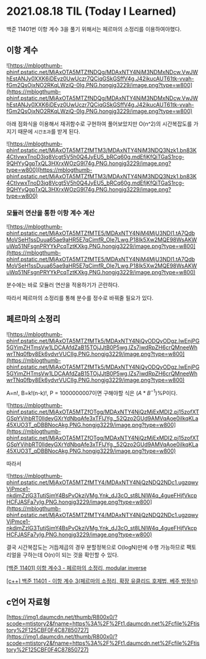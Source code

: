 # 2021.08.18 TIL (Today I Learned)

백준 11401번 이항 계수 3을 풀기 위해서는 페르마의 소정리를 이용하여야했다.

## 이항 계수

![https://mblogthumb-phinf.pstatic.net/MjAxOTA5MTZfNDQg/MDAxNTY4NjM3NDMxNDcw.VwJWhEstANJy0XXK6iDEyz0UwUczr7QCiqGSkGSffV4g.J42ikucAUT61tk-vvah-fGm2QsOjxNO2RKqLWziQ-0Ig.PNG.hongjg3229/image.png?type=w800](https://mblogthumb-phinf.pstatic.net/MjAxOTA5MTZfNDQg/MDAxNTY4NjM3NDMxNDcw.VwJWhEstANJy0XXK6iDEyz0UwUczr7QCiqGSkGSffV4g.J42ikucAUT61tk-vvah-fGm2QsOjxNO2RKqLWziQ-0Ig.PNG.hongjg3229/image.png?type=w800)

아래 점화식을 이용해서 재귀함수로 구현하여 풀어보았지만 O(n^2)의 시간복잡도를 가지기 때문에 `시간초과`를 받게 된다.

![https://mblogthumb-phinf.pstatic.net/MjAxOTA5MTZfMTM3/MDAxNTY4NjM3NDQ3Nzk1.bn83K4CtIvwxTnoD3jq8Vcgt5V5h0Q4JyEU5_bRCq60g.mdEfjKfQiTGaS1rcg-9QHYyQgpTxQL3HXrxWOzG9l74g.PNG.hongjg3229/image.png?type=w800](https://mblogthumb-phinf.pstatic.net/MjAxOTA5MTZfMTM3/MDAxNTY4NjM3NDQ3Nzk1.bn83K4CtIvwxTnoD3jq8Vcgt5V5h0Q4JyEU5_bRCq60g.mdEfjKfQiTGaS1rcg-9QHYyQgpTxQL3HXrxWOzG9l74g.PNG.hongjg3229/image.png?type=w800)

### 모듈러 연산을 통한 이항 계수 계산

![https://mblogthumb-phinf.pstatic.net/MjAxOTA5MTZfMTE5/MDAxNTY4NjM4MjU3NDI1.tA7QdbMoVSeH1ssDuua65ae9aHR5E7qCimfR_Ole7Lwg.P18Ik5Xw2MQE98WsAKWuWq51NFsgnPRYYkPcqTztKXkg.PNG.hongjg3229/image.png?type=w800](https://mblogthumb-phinf.pstatic.net/MjAxOTA5MTZfMTE5/MDAxNTY4NjM4MjU3NDI1.tA7QdbMoVSeH1ssDuua65ae9aHR5E7qCimfR_Ole7Lwg.P18Ik5Xw2MQE98WsAKWuWq51NFsgnPRYYkPcqTztKXkg.PNG.hongjg3229/image.png?type=w800)

분수에는 바로 모듈러 연산을 적용하기가 곤란하다.

따라서 페르마의 소정리를 통해 분수를 정수로 바꿔줄 필요가 있다.

## 페르마의 소정리

![https://mblogthumb-phinf.pstatic.net/MjAxOTA5MTZfMTk5/MDAxNTY4NjQyODQyODgz.lwEnjPG5GYimZHTmsVw1LDCAAfdZaB15TOjJJtB0P5wg.lZs7iwdRpZH6crQMneeWhwrTNq0fby8Ek6ydvrVUCIIg.PNG.hongjg3229/image.png?type=w800](https://mblogthumb-phinf.pstatic.net/MjAxOTA5MTZfMTk5/MDAxNTY4NjQyODQyODgz.lwEnjPG5GYimZHTmsVw1LDCAAfdZaB15TOjJJtB0P5wg.lZs7iwdRpZH6crQMneeWhwrTNq0fby8Ek6ydvrVUCIIg.PNG.hongjg3229/image.png?type=w800)

A=n!, B=k!(n-k)!, P = 1000000007이면 구해야할 식은 $(A*B^{-1})$%P이다.

![https://mblogthumb-phinf.pstatic.net/MjAxOTA5MTZfOTgg/MDAxNTY4NjQzMjExMDI2.pj15zofXTGSpYVihbRT0lldeyGXrYdNbqAfe3xTFlJYg._52Qzo2GUd9AMVqAoe0iIkqKLa45XUO3T_qDBBNocAkg.PNG.hongjg3229/image.png?type=w800](https://mblogthumb-phinf.pstatic.net/MjAxOTA5MTZfOTgg/MDAxNTY4NjQzMjExMDI2.pj15zofXTGSpYVihbRT0lldeyGXrYdNbqAfe3xTFlJYg._52Qzo2GUd9AMVqAoe0iIkqKLa45XUO3T_qDBBNocAkg.PNG.hongjg3229/image.png?type=w800)

따라서 

![https://mblogthumb-phinf.pstatic.net/MjAxOTA5MTZfMTY4/MDAxNTY4NjQzNDQ2NDc1.ugzqwyVjPmce1-nkdjmZzlG3TutjSjmY4BsPvOkziVMg.Ynk_dJ3cO_st8LNIW4q_4gueFHjfVkcpHCFJASFa7yIg.PNG.hongjg3229/image.png?type=w800](https://mblogthumb-phinf.pstatic.net/MjAxOTA5MTZfMTY4/MDAxNTY4NjQzNDQ2NDc1.ugzqwyVjPmce1-nkdjmZzlG3TutjSjmY4BsPvOkziVMg.Ynk_dJ3cO_st8LNIW4q_4gueFHjfVkcpHCFJASFa7yIg.PNG.hongjg3229/image.png?type=w800)

결국 시간복잡도는 거듭제곱의 경우 분할정복으로 O(logN)만에 수행 가능하므로 팩토리얼을 구하는데 O(n)이 되는 것을 확인할 수 있다.

[[백준 11401] 이항 계수3 - 페르마의 소정리, modular inverse](https://m.blog.naver.com/hongjg3229/221650178981)

[[c++] 백준 11401 - 이항 계수 3(페르마의 소정리, 확장 유클리드 호제법, 베주 방정식)](https://kyunstudio.tistory.com/60)

## c언어 자료형

[https://img1.daumcdn.net/thumb/R800x0/?scode=mtistory2&fname=https%3A%2F%2Ft1.daumcdn.net%2Fcfile%2Ftistory%2F125CBF0F4C87850727](https://img1.daumcdn.net/thumb/R800x0/?scode=mtistory2&fname=https%3A%2F%2Ft1.daumcdn.net%2Fcfile%2Ftistory%2F125CBF0F4C87850727)